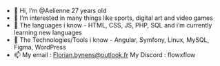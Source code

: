 - 👋 Hi, I’m @Aelienne 27 years old
- 👀 I’m interested in many things like sports, digital art and video games
- 🌱 The languages i know - HTML, CSS, JS, PHP, SQL and i’m currently learning new languages
- 🌱 The Technologies/Tools i know - Angular, Symfony, Linux, MySQL, Figma, WordPress
- 📫 My email : Florian.bynens@outlook.fr   My Discord : flowxflow


<!---
Aelienne/Aelienne is a ✨ special ✨ repository because its `README.md` (this file) appears on your GitHub profile.
You can click the Preview link to take a look at your changes.
--->
